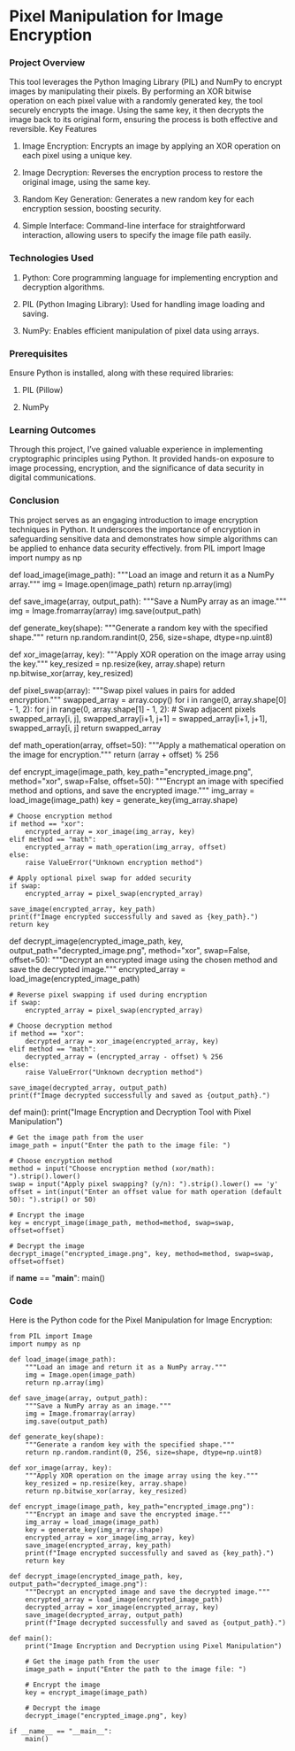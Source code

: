 # Pixel Manipulation for Image Encryption

### Project Overview

This tool leverages the Python Imaging Library (PIL) and NumPy to encrypt images by manipulating their pixels. By performing an XOR bitwise operation on each pixel value with a randomly generated key, the tool securely encrypts the image. Using the same key, it then decrypts the image back to its original form, ensuring the process is both effective and reversible.
Key Features

1. Image Encryption: Encrypts an image by applying an XOR operation on each pixel using a unique key.

2. Image Decryption: Reverses the encryption process to restore the original image, using the same key.

3. Random Key Generation: Generates a new random key for each encryption session, boosting security.

4. Simple Interface: Command-line interface for straightforward interaction, allowing users to specify the image file path easily.

### Technologies Used

1. Python: Core programming language for implementing encryption and decryption algorithms.

2. PIL (Python Imaging Library): Used for handling image loading and saving.
 
3. NumPy: Enables efficient manipulation of pixel data using arrays.

### Prerequisites

Ensure Python is installed, along with these required libraries:

1. PIL (Pillow)

2. NumPy

### Learning Outcomes

Through this project, I’ve gained valuable experience in implementing cryptographic principles using Python. It provided hands-on exposure to image processing, encryption, and the significance of data security in digital communications.

### Conclusion

This project serves as an engaging introduction to image encryption techniques in Python. It underscores the importance of encryption in safeguarding sensitive data and demonstrates how simple algorithms can be applied to enhance data security effectively.
from PIL import Image
import numpy as np

def load_image(image_path):
    """Load an image and return it as a NumPy array."""
    img = Image.open(image_path)
    return np.array(img)

def save_image(array, output_path):
    """Save a NumPy array as an image."""
    img = Image.fromarray(array)
    img.save(output_path)

def generate_key(shape):
    """Generate a random key with the specified shape."""
    return np.random.randint(0, 256, size=shape, dtype=np.uint8)

def xor_image(array, key):
    """Apply XOR operation on the image array using the key."""
    key_resized = np.resize(key, array.shape)
    return np.bitwise_xor(array, key_resized)

def pixel_swap(array):
    """Swap pixel values in pairs for added encryption."""
    swapped_array = array.copy()
    for i in range(0, array.shape[0] - 1, 2):
        for j in range(0, array.shape[1] - 1, 2):
            # Swap adjacent pixels
            swapped_array[i, j], swapped_array[i+1, j+1] = swapped_array[i+1, j+1], swapped_array[i, j]
    return swapped_array

def math_operation(array, offset=50):
    """Apply a mathematical operation on the image for encryption."""
    return (array + offset) % 256

def encrypt_image(image_path, key_path="encrypted_image.png", method="xor", swap=False, offset=50):
    """Encrypt an image with specified method and options, and save the encrypted image."""
    img_array = load_image(image_path)
    key = generate_key(img_array.shape)

    # Choose encryption method
    if method == "xor":
        encrypted_array = xor_image(img_array, key)
    elif method == "math":
        encrypted_array = math_operation(img_array, offset)
    else:
        raise ValueError("Unknown encryption method")

    # Apply optional pixel swap for added security
    if swap:
        encrypted_array = pixel_swap(encrypted_array)

    save_image(encrypted_array, key_path)
    print(f"Image encrypted successfully and saved as {key_path}.")
    return key

def decrypt_image(encrypted_image_path, key, output_path="decrypted_image.png", method="xor", swap=False, offset=50):
    """Decrypt an encrypted image using the chosen method and save the decrypted image."""
    encrypted_array = load_image(encrypted_image_path)

    # Reverse pixel swapping if used during encryption
    if swap:
        encrypted_array = pixel_swap(encrypted_array)

    # Choose decryption method
    if method == "xor":
        decrypted_array = xor_image(encrypted_array, key)
    elif method == "math":
        decrypted_array = (encrypted_array - offset) % 256
    else:
        raise ValueError("Unknown decryption method")

    save_image(decrypted_array, output_path)
    print(f"Image decrypted successfully and saved as {output_path}.")

def main():
    print("Image Encryption and Decryption Tool with Pixel Manipulation")

    # Get the image path from the user
    image_path = input("Enter the path to the image file: ")

    # Choose encryption method
    method = input("Choose encryption method (xor/math): ").strip().lower()
    swap = input("Apply pixel swapping? (y/n): ").strip().lower() == 'y'
    offset = int(input("Enter an offset value for math operation (default 50): ").strip() or 50)

    # Encrypt the image
    key = encrypt_image(image_path, method=method, swap=swap, offset=offset)

    # Decrypt the image
    decrypt_image("encrypted_image.png", key, method=method, swap=swap, offset=offset)

if __name__ == "__main__":
    main()


### Code

Here is the Python code for the Pixel Manipulation for Image Encryption:

```
from PIL import Image
import numpy as np

def load_image(image_path):
    """Load an image and return it as a NumPy array."""
    img = Image.open(image_path)
    return np.array(img)

def save_image(array, output_path):
    """Save a NumPy array as an image."""
    img = Image.fromarray(array)
    img.save(output_path)

def generate_key(shape):
    """Generate a random key with the specified shape."""
    return np.random.randint(0, 256, size=shape, dtype=np.uint8)

def xor_image(array, key):
    """Apply XOR operation on the image array using the key."""
    key_resized = np.resize(key, array.shape)
    return np.bitwise_xor(array, key_resized)

def encrypt_image(image_path, key_path="encrypted_image.png"):
    """Encrypt an image and save the encrypted image."""
    img_array = load_image(image_path)
    key = generate_key(img_array.shape)
    encrypted_array = xor_image(img_array, key)
    save_image(encrypted_array, key_path)
    print(f"Image encrypted successfully and saved as {key_path}.")
    return key

def decrypt_image(encrypted_image_path, key, output_path="decrypted_image.png"):
    """Decrypt an encrypted image and save the decrypted image."""
    encrypted_array = load_image(encrypted_image_path)
    decrypted_array = xor_image(encrypted_array, key)
    save_image(decrypted_array, output_path)
    print(f"Image decrypted successfully and saved as {output_path}.")

def main():
    print("Image Encryption and Decryption using Pixel Manipulation")

    # Get the image path from the user
    image_path = input("Enter the path to the image file: ")

    # Encrypt the image
    key = encrypt_image(image_path)

    # Decrypt the image
    decrypt_image("encrypted_image.png", key)

if __name__ == "__main__":
    main()
```

